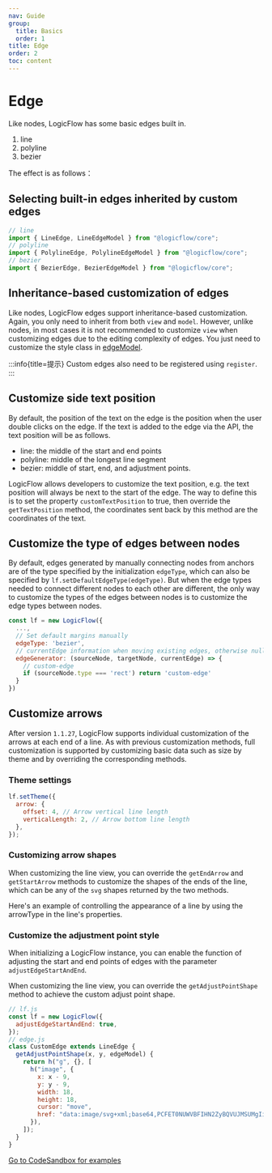```yaml
---
nav: Guide
group:
  title: Basics
  order: 1
title: Edge
order: 2
toc: content
---
```


# Edge

Like nodes, LogicFlow has some basic edges built in.

1. line
1. polyline
1. bezier

The effect is as follows：

<code id="edge-shapes" src="../../src/tutorial/basic/edge/shapes"></code>


## Selecting built-in edges inherited by custom edges

```jsx | pure
// line
import { LineEdge, LineEdgeModel } from "@logicflow/core";
// polyline
import { PolylineEdge, PolylineEdgeModel } from "@logicflow/core";
// bezier
import { BezierEdge, BezierEdgeModel } from "@logicflow/core";
```

## Inheritance-based customization of edges

Like nodes, LogicFlow edges support inheritance-based customization. Again, you only need to inherit from both `view` and `model`.
However, unlike nodes, in most cases it is not recommended to customize `view` when customizing edges due to the editing complexity of edges.
You just need to customize the style class in [edgeModel](/en-US/api/edge-model-api).

<code id="edge-custom" src="../../src/tutorial/basic/edge/custom"></code>

:::info{title=提示}
Custom edges also need to be registered using `register`.
:::

## Customize side text position

By default, the position of the text on the edge is the position when the user double clicks on the edge. If the text is added to the edge via the API, the text position will be as follows.

- line: the middle of the start and end points
- polyline: middle of the longest line segment
- bezier: middle of start, end, and adjustment points.

LogicFlow allows developers to customize the text position, e.g. the text position will always be next to the start of the edge. The way to define this is to set the property `customTextPosition` to true, then override the `getTextPosition` method, the coordinates sent back by this method are the coordinates of the text.

<code id="edge-text" src="../../src/tutorial/basic/edge/textPosition"></code>

## Customize the type of edges between nodes

By default, edges generated by manually connecting nodes from anchors are of the type specified by the initialization `edgeType`, which can also be specified by `lf.setDefaultEdgeType(edgeType)`. But when the edge types needed to connect different nodes to each other are different, the only way to customize the types of the edges between nodes is to customize the edge types between nodes.

```jsx | pure
const lf = new LogicFlow({
  ...,
  // Set default margins manually
  edgeType: 'bezier',
  // currentEdge information when moving existing edges, otherwise null
  edgeGenerator: (sourceNode, targetNode, currentEdge) => {
    // custom-edge
    if (sourceNode.type === 'rect') return 'custom-edge'
  }
})

```

## Customize arrows

After version `1.1.27`, LogicFlow supports individual customization of the arrows at each end of a line. As with previous customization methods, full customization is supported by customizing basic data such as size by theme and by overriding the corresponding methods.

### Theme settings

```jsx | pure
lf.setTheme({
  arrow: {
    offset: 4, // Arrow vertical line length
    verticalLength: 2, // Arrow bottom line length
  },
});
```

### Customizing arrow shapes

When customizing the line view, you can override the `getEndArrow` and `getStartArrow` methods to customize the shapes of the ends of the line, which can be any of the `svg` shapes returned by the two methods.

Here's an example of controlling the appearance of a line by using the arrowType in the line's properties.

<code id="custom-arrow" src="../../src/tutorial/basic/edge/arrow"></code>

### Customize the adjustment point style

When initializing a LogicFlow instance, you can enable the function of adjusting the start and end points of edges with the parameter `adjustEdgeStartAndEnd`.

When customizing the line view, you can override the `getAdjustPointShape` method to achieve the custom adjust point shape.

```jsx | pure
// lf.js
const lf = new LogicFlow({
  adjustEdgeStartAndEnd: true,
});
// edge.js
class CustomEdge extends LineEdge {
  getAdjustPointShape(x, y, edgeModel) {
    return h("g", {}, [
      h("image", {
        x: x - 9,
        y: y - 9,
        width: 18,
        height: 18,
        cursor: "move",
        href: "data:image/svg+xml;base64,PCFET0NUWVBFIHN2ZyBQVUJMSUMgIi0vL1czQy8vRFREIFNWRyAxLjEvL0VOIiAiaHR0cDovL3d3dy53My5vcmcvR3JhcGhpY3MvU1ZHLzEuMS9EVEQvc3ZnMTEuZHRkIj48c3ZnIHhtbG5zPSJodHRwOi8vd3d3LnczLm9yZy8yMDAwL3N2ZyIgeG1sbnM6eGxpbms9Imh0dHA6Ly93d3cudzMub3JnLzE5OTkveGxpbmsiIHdpZHRoPSIyMnB4IiBoZWlnaHQ9IjIycHgiIHZlcnNpb249IjEuMSI+PGNpcmNsZSBjeD0iMTEiIGN5PSIxMSIgcj0iNyIgc3Ryb2tlPSIjZmZmIiBmaWxsPSIjMjliNmYyIi8+PGNpcmNsZSBjeD0iMTEiIGN5PSIxMSIgcj0iMyIgc3Ryb2tlPSIjZmZmIiBmaWxsPSJ0cmFuc3BhcmVudCIvPjwvc3ZnPg==",
      }),
    ]);
  }
}
```
<a href="https://codesandbox.io/embed/logicflow026-edgeanimation-forked-fdg3v0?fontsize=14&hidenavigation=1&theme=dark" target="_blank">Go to CodeSandbox for examples</a>

